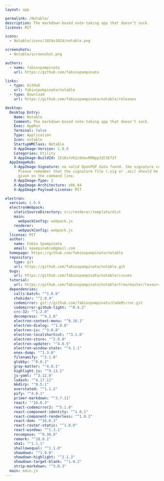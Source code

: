 ```yaml
---
layout: app

permalink: /Notable/
description: The markdown-based note-taking app that doesn’t suck.
license: MIT

icons:
  - Notable/icons/1024x1024/notable.png

screenshots:
  - Notable/screenshot.png

authors:
  - name: fabiospampinato
    url: https://github.com/fabiospampinato

links:
  - type: GitHub
    url: fabiospampinato/notable
  - type: Download
    url: https://github.com/fabiospampinato/notable/releases

desktop:
  Desktop Entry:
    Name: Notable
    Comment: The markdown-based note-taking app that doesn’t suck.
    Exec: AppRun
    Terminal: false
    Type: Application
    Icon: notable
    StartupWMClass: Notable
    X-AppImage-Version: 1.0.0
    Categories: Utility
    X-AppImage-BuildId: 1EiDstVK2c8davRRNpp3ZCSEf2f
  AppImageHub:
    X-AppImage-Signature: no valid OpenPGP data found. the signature could not be verified.
      Please remember that the signature file (.sig or .asc) should be the first file
      given on the command line.
    X-AppImage-Type: 2
    X-AppImage-Architecture: x86_64
    X-AppImage-Payload-License: MIT

electron:
  version: 1.0.0
  electronWebpack:
    staticSourceDirectory: src/renderer/template/dist
    main:
      webpackConfig: webpack.js
    renderer:
      webpackConfig: webpack.js
  license: MIT
  author:
    name: Fabio Spampinato
    email: spampinabio@gmail.com
  homepage: https://github.com/fabiospampinato/notable
  repository:
    type: git
    url: https://github.com/fabiospampinato/notable.git
  bugs:
    url: https://github.com/fabiospampinato/notable/issues
  tutorial:
    url: https://github.com/fabiospampinato/notable/tree/master/resources/tutorial/notes
  dependencies:
    calls-batch: "^1.0.0"
    chokidar: "^2.0.4"
    codemirror: git://github.com/fabiospampinato/CodeMirror.git
    codemirror-github-light: "^0.4.2"
    crc-32: "^1.2.0"
    decompress: "^4.2.0"
    electron-context-menu: "^0.10.1"
    electron-dialog: "^1.0.0"
    electron-is: "^3.0.0"
    electron-localshortcut: "^3.1.0"
    electron-store: "^2.0.0"
    electron-updater: "^4.0.5"
    electron-window-state: "^4.1.1"
    enex-dump: "^1.3.0"
    filenamify: "^2.1.0"
    globby: "^8.0.1"
    gray-matter: "^4.0.1"
    highlight.js: "^9.13.1"
    js-yaml: "^3.12.0"
    lodash: "^4.17.11"
    mkdirp: "^0.5.1"
    overstated: "^1.1.2"
    pify: "^4.0.1"
    primer-markdown: "^3.7.11"
    react: "^16.6.3"
    react-codemirror2: "^5.1.0"
    react-component-identity: "^1.0.1"
    react-component-renderless: "^1.0.2"
    react-dom: "^16.6.3"
    react-router-static: "^1.0.0"
    react-window: "^1.3.1"
    recompose: "^0.30.0"
    remark: "^10.0.1"
    sha1: "^1.1.1"
    shallowequal: "^1.1.0"
    showdown: "^1.9.0"
    showdown-highlight: "^2.1.3"
    showdown-target-blank: "^1.0.2"
    strip-markdown: "^3.0.3"
  main: main.js
---
```

